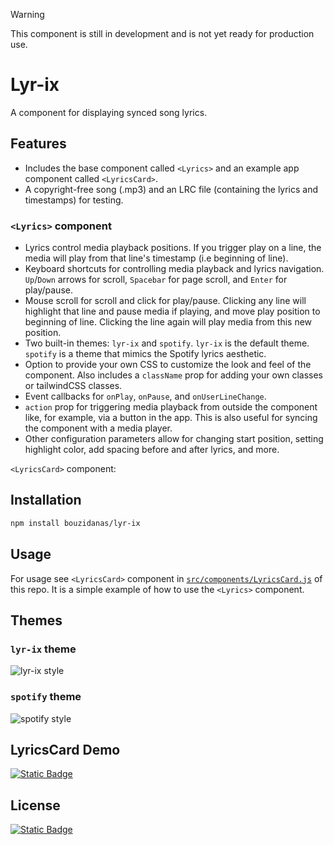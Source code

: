 >[!WARNING]
>This component is still in development and is not yet ready for production use.

# Lyr-ix

A component for displaying synced song lyrics.

## Features

- Includes the base component called `<Lyrics>` and an example app component called `<LyricsCard>`.
- A copyright-free song (.mp3) and an LRC file (containing the lyrics and timestamps) for testing.
  
### `<Lyrics>` component
- Lyrics control media playback positions. If you trigger play on a line, the media will play from that line's timestamp (i.e beginning of line).
- Keyboard shortcuts for controlling media playback and lyrics navigation. `Up`/`Down` arrows for scroll, `Spacebar` for page scroll, and `Enter` for play/pause.
- Mouse scroll for scroll and click for play/pause. Clicking any line will highlight that line and pause media if playing, and move play position to beginning of line. Clicking the line again will play media from this new position.
- Two built-in themes: `lyr-ix` and `spotify`. `lyr-ix` is the default theme. `spotify` is a theme that mimics the Spotify lyrics aesthetic.
- Option to provide your own CSS to customize the look and feel of the component. Also includes a `className` prop for adding your own classes or tailwindCSS classes.
- Event callbacks for `onPlay`, `onPause`, and `onUserLineChange`.
- `action` prop for triggering media playback from outside the component like, for example, via a button in the app. This is also useful for syncing the component with a media player.
- Other configuration parameters allow for changing start position, setting highlight color, add spacing before and after lyrics, and more.

`<LyricsCard>` component:

## Installation

```bash
npm install bouzidanas/lyr-ix 
```

## Usage

For usage see `<LyricsCard>` component in [`src/components/LyricsCard.js`](https://github.com/bouzidanas/lyr-ix/blob/master/src/components/LyricsCard.tsx) of this repo. It is a simple example of how to use the `<Lyrics>` component.

## Themes
### `lyr-ix` theme
![lyr-ix style](https://github.com/bouzidanas/lyr-ix/assets/25779130/a8064cf3-ce29-475b-b3fc-69094b260023)
### `spotify` theme
![spotify style](https://github.com/bouzidanas/lyr-ix/assets/25779130/26386213-0193-4813-b6a3-3e1d3176375b)

## LyricsCard Demo

[![Static Badge](https://img.shields.io/badge/Demo-415a77?style=for-the-badge)](https://lyr-ix.vercel.app/)

## License

[![Static Badge](https://img.shields.io/badge/License-MIT-415a77?style=for-the-badge)](https://github.com/bouzidanas/lyr-ix/blob/master/LICENSE)